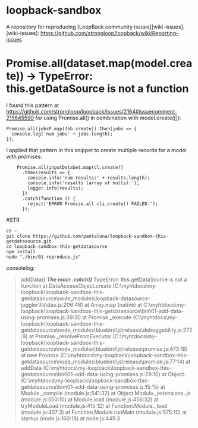 # loopback-sandbox
A repository for reproducing [LoopBack community issues][wiki-issues].
[wiki-issues]: https://github.com/strongloop/loopback/wiki/Reporting-issues

# Promise.all(dataset.map(model.create)) -> TypeError: this.getDataSource is not a function

I found this pattern at https://github.com/strongloop/loopback/issues/2164#issuecomment-215645590
for using Promise.all() in combination with model.create([]):
```
Promise.all(jobsP.map(Job.create)).then(jobs => {
  console.log('num jobs' + jobs.length);
});
```

I applied that pattern in this snippet to create multiple records for a model with promises:
```
    Promise.all(inputDataSet.map(cl.create))
      .then(results => {
        console.info('num results:' + results.length);
        console.info('results (array of nulls):');
        logger.info(results);
      })
      .catch(function () {
        reject('ERROR Promise.all cli.create() FAILED.');
      });
```

#STR
```
cd ~
git clone https://github.com/pantaluna/loopback-sandbox-this-getdatasource.git
cd loopback-sandbox-this-getdatasource
npm install
node "./bin/01-reproduce.js"
```

consolelog:
> addData()
***The main .catch()***
TypeError: this.getDataSource is not a function
    at DataAccessObject.create (C:\myhtdocs\my-loopback\loopback-sandbox-this-getdatasource\node_modules\loopback-datasource-juggler\lib\dao.js:206:48)
    at Array.map (native)
    at C:\myhtdocs\my-loopback\loopback-sandbox-this-getdatasource\bin\01-add-data-using-promises.js:39:30
    at Promise._execute (C:\myhtdocs\my-loopback\loopback-sandbox-this-getdatasource\node_modules\bluebird\js\release\debuggability.js:272:9)
    at Promise._resolveFromExecutor (C:\myhtdocs\my-loopback\loopback-sandbox-this-getdatasource\node_modules\bluebird\js\release\promise.js:473:18)
    at new Promise (C:\myhtdocs\my-loopback\loopback-sandbox-this-getdatasource\node_modules\bluebird\js\release\promise.js:77:14)
    at addData (C:\myhtdocs\my-loopback\loopback-sandbox-this-getdatasource\bin\01-add-data-using-promises.js:29:10)
    at Object.<anonymous> (C:\myhtdocs\my-loopback\loopback-sandbox-this-getdatasource\bin\01-add-data-using-promises.js:15:15)
    at Module._compile (module.js:541:32)
    at Object.Module._extensions..js (module.js:550:10)
    at Module.load (module.js:456:32)
    at tryModuleLoad (module.js:415:12)
    at Function.Module._load (module.js:407:3)
    at Function.Module.runMain (module.js:575:10)
    at startup (node.js:160:18)
    at node.js:445:3


